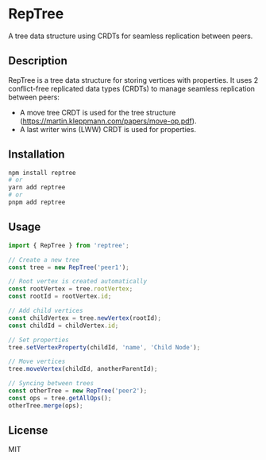 # RepTree

A tree data structure using CRDTs for seamless replication between peers.

## Description

RepTree is a tree data structure for storing vertices with properties.
It uses 2 conflict-free replicated data types (CRDTs) to manage seamless replication between peers:
- A move tree CRDT is used for the tree structure (https://martin.kleppmann.com/papers/move-op.pdf).
- A last writer wins (LWW) CRDT is used for properties.

## Installation

```bash
npm install reptree
# or
yarn add reptree
# or
pnpm add reptree
```

## Usage

```typescript
import { RepTree } from 'reptree';

// Create a new tree
const tree = new RepTree('peer1');

// Root vertex is created automatically
const rootVertex = tree.rootVertex;
const rootId = rootVertex.id;

// Add child vertices
const childVertex = tree.newVertex(rootId);
const childId = childVertex.id;

// Set properties
tree.setVertexProperty(childId, 'name', 'Child Node');

// Move vertices
tree.moveVertex(childId, anotherParentId);

// Syncing between trees
const otherTree = new RepTree('peer2');
const ops = tree.getAllOps();
otherTree.merge(ops);
```

## License

MIT